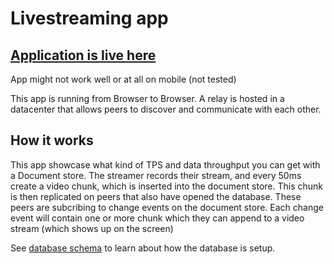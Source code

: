 # Livestreaming app

## [Application is live here](https://stream.dao.xyz)

App might not work well or at all on mobile (not tested)

This app is running from Browser to Browser. A relay is hosted in a datacenter that allows peers to discover and communicate with each other.

## How it works
This app showcase what kind of TPS and data throughput you can get with a Document store. The streamer records their stream, and every 50ms create a video chunk, which is inserted into the document store. This chunk is then replicated on peers that also have opened the database. These peers are subcribing to change events on the document store. Each change event will contain one or more chunk which they can append to a video stream (which shows up on the screen)

See [database schema](./frontend/src/database.ts) to learn about how the database is setup.
